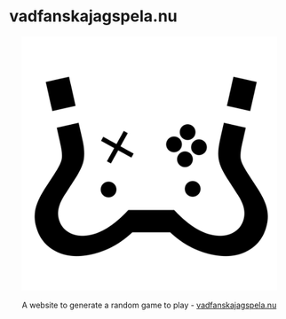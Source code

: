 # vadfanskajagspela.nu
<p align="center">
  <img width="460" src="./assets/images/favicon.png">
</p>
<p align="center"> A website to generate a random game to play - <a href="http://www.vadfanskajagspela.nu"> vadfanskajagspela.nu </a></p>

